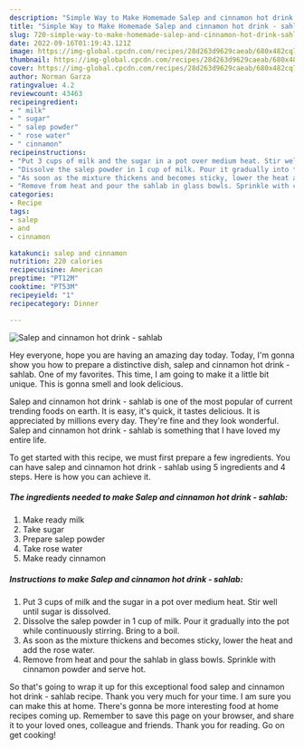 ```yaml
---
description: "Simple Way to Make Homemade Salep and cinnamon hot drink - sahlab"
title: "Simple Way to Make Homemade Salep and cinnamon hot drink - sahlab"
slug: 720-simple-way-to-make-homemade-salep-and-cinnamon-hot-drink-sahlab
date: 2022-09-16T01:19:43.121Z
image: https://img-global.cpcdn.com/recipes/28d263d9629caeab/680x482cq70/salep-and-cinnamon-hot-drink-sahlab-recipe-main-photo.jpg
thumbnail: https://img-global.cpcdn.com/recipes/28d263d9629caeab/680x482cq70/salep-and-cinnamon-hot-drink-sahlab-recipe-main-photo.jpg
cover: https://img-global.cpcdn.com/recipes/28d263d9629caeab/680x482cq70/salep-and-cinnamon-hot-drink-sahlab-recipe-main-photo.jpg
author: Norman Garza
ratingvalue: 4.2
reviewcount: 43463
recipeingredient:
- " milk"
- " sugar"
- " salep powder"
- " rose water"
- " cinnamon"
recipeinstructions:
- "Put 3 cups of milk and the sugar in a pot over medium heat. Stir well until sugar is dissolved."
- "Dissolve the salep powder in 1 cup of milk. Pour it gradually into the pot while continuously stirring. Bring to a boil."
- "As soon as the mixture thickens and becomes sticky, lower the heat and add the rose water."
- "Remove from heat and pour the sahlab in glass bowls. Sprinkle with cinnamon powder and serve hot."
categories:
- Recipe
tags:
- salep
- and
- cinnamon

katakunci: salep and cinnamon 
nutrition: 220 calories
recipecuisine: American
preptime: "PT12M"
cooktime: "PT53M"
recipeyield: "1"
recipecategory: Dinner

---
```



![Salep and cinnamon hot drink - sahlab](https://img-global.cpcdn.com/recipes/28d263d9629caeab/680x482cq70/salep-and-cinnamon-hot-drink-sahlab-recipe-main-photo.jpg)

Hey everyone, hope you are having an amazing day today. Today, I'm gonna show you how to prepare a distinctive dish, salep and cinnamon hot drink - sahlab. One of my favorites. This time, I am going to make it a little bit unique. This is gonna smell and look delicious.

Salep and cinnamon hot drink - sahlab is one of the most popular of current trending foods on earth. It is easy, it's quick, it tastes delicious. It is appreciated by millions every day. They're fine and they look wonderful. Salep and cinnamon hot drink - sahlab is something that I have loved my entire life.




To get started with this recipe, we must first prepare a few ingredients. You can have salep and cinnamon hot drink - sahlab using 5 ingredients and 4 steps. Here is how you can achieve it.

<!--inarticleads1-->

##### The ingredients needed to make Salep and cinnamon hot drink - sahlab:

1. Make ready  milk
1. Take  sugar
1. Prepare  salep powder
1. Take  rose water
1. Make ready  cinnamon




<!--inarticleads2-->

##### Instructions to make Salep and cinnamon hot drink - sahlab:

1. Put 3 cups of milk and the sugar in a pot over medium heat. Stir well until sugar is dissolved.
1. Dissolve the salep powder in 1 cup of milk. Pour it gradually into the pot while continuously stirring. Bring to a boil.
1. As soon as the mixture thickens and becomes sticky, lower the heat and add the rose water.
1. Remove from heat and pour the sahlab in glass bowls. Sprinkle with cinnamon powder and serve hot.




So that's going to wrap it up for this exceptional food salep and cinnamon hot drink - sahlab recipe. Thank you very much for your time. I am sure you can make this at home. There's gonna be more interesting food at home recipes coming up. Remember to save this page on your browser, and share it to your loved ones, colleague and friends. Thank you for reading. Go on get cooking!
